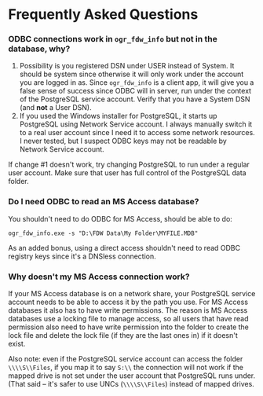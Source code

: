 # Frequently Asked Questions

### ODBC connections work in `ogr_fdw_info` but not in the database, why?

1. Possibility is you registered DSN under USER instead of System.  It should be system since otherwise it will only work under the account you are logged in as. Since `ogr_fdw_info` is  a client app, it will give you a false sense of success since ODBC will in server, run under the context of the PostgreSQL service account. Verify that you have a System DSN (and **not** a User DSN).
2. If you used the Windows installer for PostgreSQL, it starts up PostgreSQL using Network Service account. I always manually switch it to a real user account since I need it to access some network resources. I never tested, but I suspect ODBC keys may not be readable by Network Service account.
 
If change #1 doesn't work, try changing PostgreSQL to run under a regular user account.  Make sure that user has full control of the PostgreSQL data folder.

### Do I need ODBC to read an MS Access database?

You shouldn't need to do ODBC for MS Access, should be able to do:
 
    ogr_fdw_info.exe -s "D:\FDW Data\My Folder\MYFILE.MDB"
 
As an added bonus, using a direct access shouldn't need to read ODBC registry keys since it's a DNSless connection.
 
### Why doesn't my MS Access connection work?
 
If your MS Access database is on a network share, your PostgreSQL service account needs to be able to access it by the path you use. For MS Access databases it also has to have write permissions. The reason is MS Access databases use a locking file to manage access, so all users that have read permission also need to have write permission into the folder to create the lock file and delete the lock file (if they are the last ones in) if it doesn't exist.
 
Also note: even if the PostgreSQL service account can access the folder `\\\\S\\Files`, if you map it to say `S:\\` the connection will not work if the mapped drive is not set under the user account that PostgreSQL runs under. (That said – it's safer to use UNCs (`\\\\S\\Files`) instead of mapped drives.